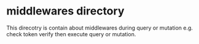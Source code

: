 # middlewares directory

This direcotry is contain about middlewares during query or mutation e.g. check token verify then execute query or mutation.
